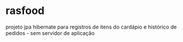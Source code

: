 # rasfood
projeto jpa hibernate para registros de itens do cardápio e histórico de pedidos - sem servidor de aplicação
